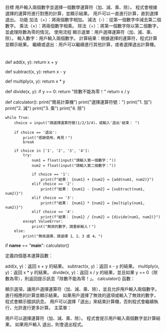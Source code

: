 目標
用戶輸入兩個數字並選擇一個數學運算符（加、減、乘、除）。
程式會根據選擇的運算符進行對應的計算，並顯示結果。
用戶可以一直進行計算，直到選擇退出。
功能
加法（+）：將兩個數字相加。
減法（-）：從第一個數字中減去第二個數字。
乘法（×）：將兩個數字相乘。
除法（÷）：將第一個數字除以第二個數字，並處理除數為零的情況。
使用流程
顯示選單：用戶選擇運算符（加、減、乘、除）。
輸入數字：用戶輸入兩個數字。
計算結果：根據選擇的運算符，程式計算並顯示結果。
繼續或退出：用戶可以繼續進行其他計算，或者選擇退出計算機。

#
def add(x, y):
    return x + y

def subtract(x, y):
    return x - y

def multiply(x, y):
    return x * y

def divide(x, y):
    if y == 0:
        return "除數不能為零！"
    return x / y

def calculator():
    print("簡易計算機")
    print("選擇運算符號：")
    print("1. 加")
    print("2. 減")
    print("3. 乘")
    print("4. 除")

    while True:
        choice = input("請選擇運算符號(1/2/3/4)，或輸入'退出'結束： ")

        if choice == '退出':
            print("感謝使用，再見！")
            break

        if choice in ['1', '2', '3', '4']:
            try:
                num1 = float(input("請輸入第一個數字："))
                num2 = float(input("請輸入第二個數字："))

                if choice == '1':
                    print(f"結果： {num1} + {num2} = {add(num1, num2)}")
                elif choice == '2':
                    print(f"結果： {num1} - {num2} = {subtract(num1, num2)}")
                elif choice == '3':
                    print(f"結果： {num1} * {num2} = {multiply(num1, num2)}")
                elif choice == '4':
                    print(f"結果： {num1} / {num2} = {divide(num1, num2)}")
            except ValueError:
                print("無效的數字，請重新輸入！")
        else:
            print("無效選擇，請選擇 1、2、3 或 4。")

if __name__ == "__main__":
    calculator()

定義四個基本運算函數：

add(x, y)：返回 x + y 的結果。
subtract(x, y)：返回 x - y 的結果。
multiply(x, y)：返回 x * y 的結果。
divide(x, y)：返回 x / y 的結果，並且如果 y == 0（除數為零），則返回提示訊息「除數不能為零！」。
calculator() 函數：

顯示選項，讓用戶選擇運算符（加、減、乘、除），並且允許用戶輸入兩個數字。
進行相應的計算並顯示結果。
如果用戶選擇了無效的選項或輸入了無效的數字，程式會顯示錯誤訊息。
用戶可以選擇「退出」來結束計算機，否則程式會繼續執行，允許進行更多計算。
主菜單：

用戶可以選擇運算符（加、減、乘、除）。
程式會提示用戶輸入兩個數字並計算結果。
如果用戶輸入 退出，則會退出程式。
